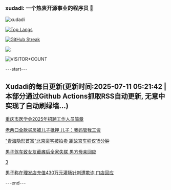 ### xudadi: 一个热衷开源事业的程序员 👋

![xudadi](https://github-readme-stats-git-masterorgs-github-readme-stats-team.vercel.app/api?username=xudadi)

[![Top Langs](https://github-readme-stats.vercel.app/api/top-langs/?username=xudadi)](https://github.com/anuraghazra/github-readme-stats)

[![GitHub Streak](https://streak-stats.demolab.com?user=xudadi&locale=zh_Hans)](https://git.io/streak-stats)

![](https://raw.githubusercontent.com/xudadi/xudadi/main/assets/github-contribution-grid-snake.svg)

![VISITOR+COUNT](https://komarev.com/ghpvc/?username=xudadi&label=VISITOR+COUNT)


---start---

## Xudadi的每日更新(更新时间:2025-07-11 05:21:42 | 本部分通过Github Actions抓取RSS自动更新, 无意中实现了自动刷绿墙...)

[重庆市医学会2025年招聘工作人员简章](https://www.gongkaoleida.com/article/2503524)

[老两口全款买房被儿子抵押 儿子：我妈管我工资](https://m.163.com/news/article/K441EM8J0534P59R.html)

["青海隐形首富"北京豪宅被拍卖 距故宫车程仅15分钟](https://m.163.com/news/article/K43V7I1B051492T3.html)

[男子驾车致女友截瘫后全家失联 男方母亲回应](https://m.163.com/news/article/K43UE2KS051492T3.html)

[3](https://m.163.com/touch/news/sub/domestic)

[男子称在理发店充值430万元灌肠针刺遭欺诈 门店回应](https://m.163.com/news/article/K43TS3200534P59R.html)

---end---
